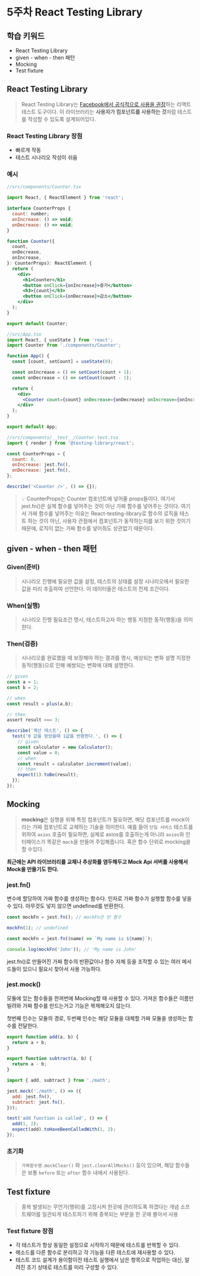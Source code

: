 # 5주차 React Testing Library

## 학습 키워드

- React Testing Library
- given - when - then 패턴
- Mocking
- Test fixture

## React Testing Library

> React Testing Library는 [Facebook에서 공식적으로 사용을 권장](https://ko.reactjs.org/docs/test-utils.html)하는 리액트 테스트 도구이다. 이 라이브러리는 **사용자가 컴포넌트를 사용하는 것**처럼 테스트를 작성할 수 있도록 설계되어있다.

### React Testing Library 장점

- 빠르게 작동
- 테스트 시나리오 작성이 쉬움

### 예시

```jsx
//src/components/Counter.tsx

import React, { ReactElement } from 'react';

interface CounterProps {
  count: number;
  onIncrease: () => void;
  onDecrease: () => void;
}

function Counter({
  count,
  onDecrease,
  onIncrease,
}: CounterProps): ReactElement {
  return (
    <div>
      <h1>Counter</h1>
      <button onClick={onIncrease}>증가</button>
      <h3>{count}</h3>
      <button onClick={onDecrease}>감소</button>
    </div>
  );
}

export default Counter;
```

```jsx
//src/App.tsx
import React, { useState } from 'react';
import Counter from './components/Counter';

function App() {
  const [count, setCount] = useState(0);

  const onIncrease = () => setCount(count + 1);
  const onDecrease = () => setCount(count - 1);

  return (
    <div>
      <Counter count={count} onDecrease={onDecrease} onIncrease={onIncrease} />
    </div>
  );
}

export default App;
```

```jsx
//src/components/__test__/Counter.test.tsx
import { render } from '@testing-library/react';

const CounterProps = {
  count: 0,
  onIncrease: jest.fn(),
  onDecrease: jest.fn(),
};

describe('<Counter />', () => {});
```

> 💡 CounterProps는 Counter 컴포넌트에 넣어줄 props들이다. 여기서 jest.fn()은 실제 함수를 넣어주는 것이 아닌 가짜 함수를 넣어주는 것이다.
> 여기서 가짜 함수를 넣어주는 이유는 React-testing-library로 함수의 로직을 테스트 하는 것이 아닌, 사용자 관점에서 컴포넌트가 동작하는지를 보기 위한 것이기 때문에, 로직이 없는 가짜 함수를 넣어줘도 상관없기 때문이다.

## given - when - then 패턴

### Given(준비)

> 시나리오 진행에 필요한 값을 설정, 테스트의 상태를 설정
> 시나리오에서 필요한 값을 미리 추출하여 선언한다. 이 데이터들은 테스트의 전제 조건이다.

### When(실행)

> 시나리오 진행 필요조건 명시, 테스트하고자 하는 행동
> 지정한 동작(행동)을 의미한다.

### Then(검증)

> 시나리오를 완료했을 때 보장해야 하는 결과를 명시, 예상되는 변화 설명
> 지정한 동작(행동)으로 인해 예쌍되는 변화에 대해 설명한다.

```jsx
// given
const a = 1;
const b = 2;

// when
const result = plus(a,b);

// then
assert result === 3;
```

```jsx
describe('계산 테스트', () => {
  test('0 값을 받았을때 1값을 반환한다.', () => {
    // given
    const calculator = new Calculator();
    const value = 0;
    // when
    const result = calculator.increment(value);
    // then
    expect(1).toBe(result);
  });
});
```

## Mocking

> **mocking**은 실행을 위해 특정 컴포넌트가 필요하면, 해당 컴포넌트를 mock이라는 가짜 컴포넌트로 교체하는 기술을 의미한다. 예를 들어 `단일 서비스` 테스트를 위하여 `axios` 호출이 필요하면, 실제로 axios를 호출하는게 아니라 `axios`와 인터페이스가 똑같은 `mock`을 만들어 주입해줍니다. 혹은 함수 단위로 mocking을 할 수있다.

**최근에는 API 라이브러리를 교체나 추상화를 염두해두고 Mock Api 서버를 사용해서 Mock을 만들기도 한다.**

>

### **jest.fn()**

변수에 할당하여 가짜 함수를 생성하는 함수다. 인자로 가짜 함수가 실행할 함수를 넣을 수 있다. 아무것도 넣지 않으면 undefined를 반환한다.

```jsx
const mockFn = jest.fn(); // mockFn은 빈 함수

mockFn(1); // undefined

const mockFn = jest.fn((name) => `My name is ${name}`);

console.log(mockFn('John')); // 'My name is John'
```

jest.fn()로 만들어진 가짜 함수의 반환값이나 함수 자체 등을 조작할 수 있는 여러 메서드들이 있으니 필요시 찾아서 사용 가능하다.

### **jest.mock()**

모듈에 있는 함수들을 한꺼번에 Mocking할 때 사용할 수 있다. 가져온 함수들은 이름만 빌려와 가짜 함수를 만드는거고 기능은 복제해오지 않는다.

첫번째 인수는 모듈의 경로, 두번째 인수는 해당 모듈을 대체할 가짜 모듈을 생성하는 함수를 전달한다.

```jsx
export function add(a, b) {
  return a + b;
}

export function subtract(a, b) {
  return a - b;
}
```

```jsx
import { add, subtract } from './math';

jest.mock('./math', () => ({
  add: jest.fn(),
  subtract: jest.fn(),
}));

test('add function is called', () => {
  add(1, 2);
  expect(add).toHaveBeenCalledWith(1, 2);
});
```

### 초기화

> `가짜함수명.mockClear()` 와 `jest.clearAllMocks()` 등이 있으며, 해당 함수들은 보통 `before` 또는 `after` 함수 내에서 사용된다.

## Test fixture

> 중복 발생되는 무언가(행위)를 고정시켜 한곳에 관리하도록 하겠다는 개념
> 소프트웨어를 일관되게 테스트하기 위해 중복되는 부분을 한 곳에 몰아서 사용

### Test fixture 장점

- 각 테스트가 항상 동일한 설정으로 시작하기 때문에 테스트를 반복할 수 있다.
- 메소드를 다른 함수로 분리하고 각 기능을 다른 테스트에 재사용할 수 있다.
- 테스트 코드 설계가 용이함이전 테스트 실행에서 남은 항목으로 작업하는 대신, 알려진 초기 상태로 테스트를 미리 구성할 수 있다.
